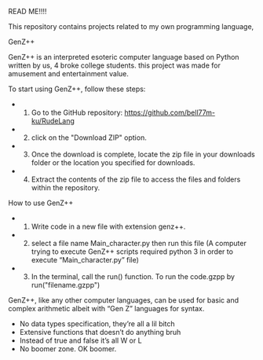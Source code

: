 READ ME!!!!

This repository contains projects related to my own programming language, 

<Computer Architechture Project>
GenZ++

GenZ++ is an interpreted esoteric computer language based on Python written by us, 4 broke college students.
this project was made for amusement and entertainment value.


To start using GenZ++, follow these steps:
- 1. Go to the GitHub repository: https://github.com/bell77m-ku/RudeLang
- 2. click on the "Download ZIP" option.
- 3. Once the download is complete, locate the zip file in your downloads folder or the location you specified for downloads.
- 4. Extract the contents of the zip file to access the files and folders within the repository.



How to use GenZ++
- 1. Write code in a new file with extension genz++.
- 2. select a file name Main_character.py then run this file (A computer trying to execute GenZ++ scripts required python 3 in order to execute “Main_character.py” file)
- 3. In the terminal, call the run() function. To run the code.gzpp by run("filename.gzpp")

   

GenZ++, like any other computer languages, can be used for basic and complex arithmetic albeit with “Gen Z” languages for syntax.

- No data types specification, they’re all a lil bitch
- Extensive functions that doesn’t do anything bruh
- Instead of true and false it’s all W or L
- No boomer zone. OK boomer.
